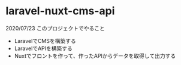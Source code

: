 # laravel-nuxt-cms-api
2020/07/23
このプロジェクトでやること
- LaravelでCMSを構築する
- LaravelでAPIを構築する
- Nuxtでフロントを作って、作ったAPIからデータを取得して出力する